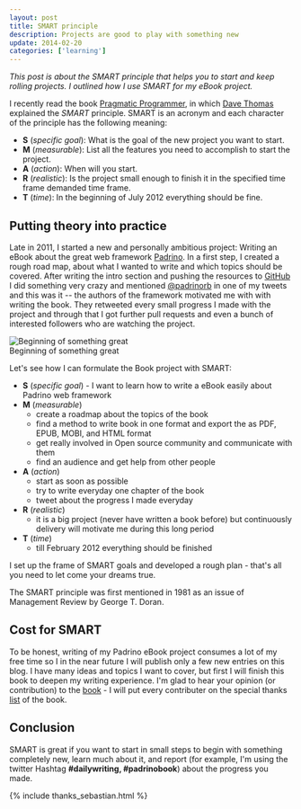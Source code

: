 ```yaml
---
layout: post
title: SMART principle
description: Projects are good to play with something new
update: 2014-02-20
categories: ['learning']
---
```


*This post is about the SMART principle that helps you to start and keep rolling projects. I outlined how I use SMART
for my eBook project.*


I recently read the book [Pragmatic Programmer](http://pragprog.com/the-pragmatic-programmer), in which [Dave
Thomas](http://en.wikipedia.org/wiki/Dave_Thomas_programmer) explained the *SMART* principle. SMART is an acronym and
each character of the principle has the following meaning:

- **S** (*specific goal*): What is the goal of the new project you want to start.
- **M** (*measurable*): List all the features you need to accomplish to start the project.
- **A** (*action*):  When will you start.
- **R** (*realistic*): Is the project small enough to finish it in the specified time frame demanded time frame.
- **T** (*time*): In the beginning of July 2012 everything should be fine.


## Putting theory into practice

Late in 2011, I started a new and personally ambitious project: Writing an eBook about the great web framework
[Padrino](http://www.padrinorb.com/ "Padrino"). In a first step, I created a rough road map, about what I wanted to
write and which topics should be covered. After writing the intro section and pushing the resources to
[GitHub](https://github.com/matthias-guenther/padrino-book "GitHub") I did something very crazy and mentioned
[@padrinorb](https://twitter.com/padrinorb) in one of my tweets and this was it -- the authors of the framework
motivated me with with writing the book. They retweeted every small progress I made with the project and through
that I got further pull requests and even a bunch of interested followers who are watching the project.

<img src="https://img.skitch.com/20111105-d9cjedpatps5wch3g5bbi6u1km.jpg" class="center" alt="Beginning of something great"/>

<div class="caption">Beginning of something great</div>

Let's see how I can formulate the Book project with SMART:


- **S** (*specific goal*) - I want to learn how to write a eBook easily about Padrino web framework
- **M** (*measurable*)
  - create a roadmap about the topics of the book
  - find a method to write book in one format and export the as PDF, EPUB, MOBI, and HTML format
  - get really involved in Open source community and communicate with them
  - find an audience and get help from other people
- **A** (*action*)
  - start as soon as possible
  - try to write everyday one chapter of the book
  - tweet about the progress I made everyday
- **R** (*realistic*)
  - it is a big project (never have written a book before) but continuously delivery will motivate me during this long
    period
- **T** (*time*)
  - till February 2012 everything should be finished


I set up the frame of SMART goals and developed a rough plan - that's all you need to let come your dreams true.

The SMART principle was first mentioned in 1981 as an issue of Management Review by George T. Doran.


## Cost for SMART

To be honest, writing of my Padrino eBook project consumes a lot of my free time so I in the near future I will publish
only a few new entries on this blog. I have many ideas and topics I want to cover, but first I will finish this book to
deepen my writing experience. I'm glad to hear your opinion (or contribution) to the
[book](https://github.com/matthias-guenther/padrino-book) - I will put every contributer on the special thanks
[list](https://github.com/matthias-guenther/padrino-book/blob/master/README.md) of the book.


## Conclusion

SMART is great if you want to start in small steps to begin with something completely new, learn much about it, and
report (for example, I'm using the twitter Hashtag **#dailywriting, #padrinobook**) about the progress you made.

{% include thanks_sebastian.html %}

